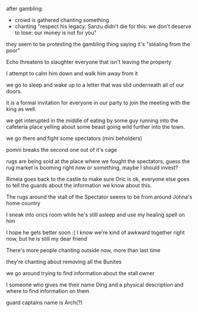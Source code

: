 after gambling:
- crowd is gathered chanting something
- chanting "respect his legacy: Sanzu didn't die for this: we don't deserve to lose: our money is not for you"

they seem to be protesting the gambling thing saying it's "stealing from the poor"

Echo threatens to slaughter everyone that isn't leaving the property

I attempt to calm him down and walk him away from it

we go to sleep and wake up to a letter that was slid underneath all of our doors.

it is a formal invitation for everyone in our party to join the meeting with the king as well.

we get interupted in the middle of eating by some guy running into the cafeteria place yelling about some beast going wild further into the town.

we go there and fight some spectators (mini beholders)

pomni breaks the second one out of it's cage

rugs are being sold at the place where we fought the spectators, guess the rug market is booming right now or something, maybe I should invest?

Rimeia goes back to the castle to make sure Oric is ok, everyone else goes to tell the guards about the information we know about this. 

The rugs around the stall of the Spectator seems to be from around Johna's home country

I sneak into orics room while he's still asleep and use my healing spell on him

I hope he gets better soon :( I know we're kind of awkward together right now, but he is still my dear friend

There's more people chanting outside now, more than last time

they're chanting about removing all the Bunites

we go around trying to find information about the stall owner

I someone who gives me their name Ding and a physical description and where to find information on them

guard captains name is Arch(?)
